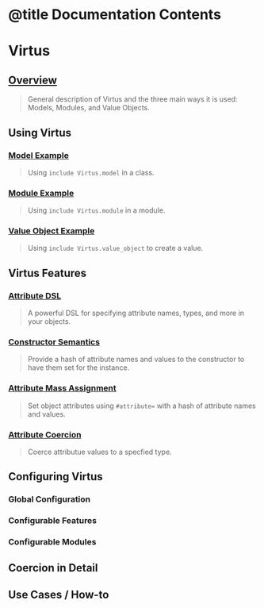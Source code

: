 # @title Documentation Contents

# Virtus

## [Overview](Overview.md)
> General description of Virtus and the three main ways it is used: Models, Modules, and Value Objects.

## Using Virtus

### [Model Example](ModelExample.md)
> Using `include Virtus.model` in a class.

### [Module Example](ModuleExample.md)
> Using `include Virtus.module` in a module.

### [Value Object Example](ValueObjectExample.md)
> Using `include Virtus.value_object` to create a value.

## Virtus Features

### [Attribute DSL](AttributeDSL.md)
> A powerful DSL for specifying attribute names, types, and more in your objects.

### [Constructor Semantics](ConstructorSemantics.md)
> Provide a hash of attribute names and values to the constructor to have them set for the instance.

### [Attribute Mass Assignment](AttributeMassAssignment.md)
> Set object attributes using `#attribute=` with a hash of attribute names and values.

### [Attribute Coercion](AttributeCoercion.md)
> Coerce attributue values to a specfied type.

## Configuring Virtus

### Global Configuration

### Configurable Features

### Configurable Modules

## Coercion in Detail


## Use Cases / How-to
